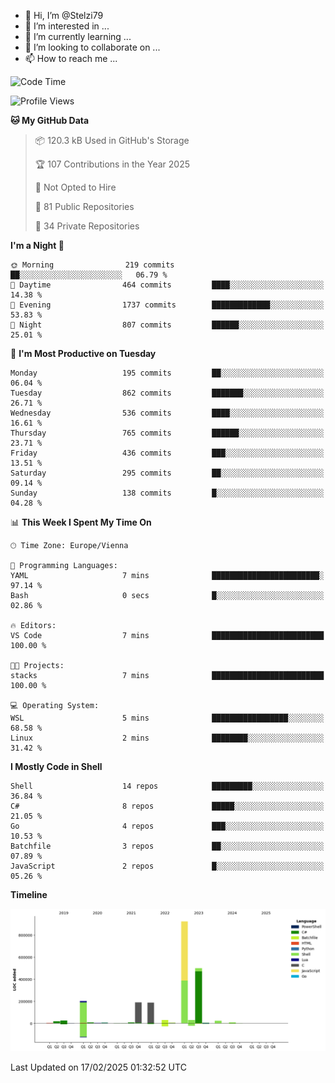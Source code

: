 - 👋 Hi, I’m @Stelzi79
- 👀 I’m interested in ...
- 🌱 I’m currently learning ...
- 💞️ I’m looking to collaborate on ...
- 📫 How to reach me ...

<!--START_SECTION:waka-->
![Code Time](http://img.shields.io/badge/Code%20Time-1%2C118%20hrs%2017%20mins-blue)

![Profile Views](http://img.shields.io/badge/Profile%20Views-1-blue)

**🐱 My GitHub Data** 

> 📦 120.3 kB Used in GitHub's Storage 
 > 
> 🏆 107 Contributions in the Year 2025
 > 
> 🚫 Not Opted to Hire
 > 
> 📜 81 Public Repositories 
 > 
> 🔑 34 Private Repositories 
 > 
**I'm a Night 🦉** 

```text
🌞 Morning                219 commits         ██░░░░░░░░░░░░░░░░░░░░░░░   06.79 % 
🌆 Daytime                464 commits         ████░░░░░░░░░░░░░░░░░░░░░   14.38 % 
🌃 Evening                1737 commits        █████████████░░░░░░░░░░░░   53.83 % 
🌙 Night                  807 commits         ██████░░░░░░░░░░░░░░░░░░░   25.01 % 
```
📅 **I'm Most Productive on Tuesday** 

```text
Monday                   195 commits         ██░░░░░░░░░░░░░░░░░░░░░░░   06.04 % 
Tuesday                  862 commits         ███████░░░░░░░░░░░░░░░░░░   26.71 % 
Wednesday                536 commits         ████░░░░░░░░░░░░░░░░░░░░░   16.61 % 
Thursday                 765 commits         ██████░░░░░░░░░░░░░░░░░░░   23.71 % 
Friday                   436 commits         ███░░░░░░░░░░░░░░░░░░░░░░   13.51 % 
Saturday                 295 commits         ██░░░░░░░░░░░░░░░░░░░░░░░   09.14 % 
Sunday                   138 commits         █░░░░░░░░░░░░░░░░░░░░░░░░   04.28 % 
```


📊 **This Week I Spent My Time On** 

```text
🕑︎ Time Zone: Europe/Vienna

💬 Programming Languages: 
YAML                     7 mins              ████████████████████████░   97.14 % 
Bash                     0 secs              █░░░░░░░░░░░░░░░░░░░░░░░░   02.86 % 

🔥 Editors: 
VS Code                  7 mins              █████████████████████████   100.00 % 

🐱‍💻 Projects: 
stacks                   7 mins              █████████████████████████   100.00 % 

💻 Operating System: 
WSL                      5 mins              █████████████████░░░░░░░░   68.58 % 
Linux                    2 mins              ████████░░░░░░░░░░░░░░░░░   31.42 % 
```

**I Mostly Code in Shell** 

```text
Shell                    14 repos            █████████░░░░░░░░░░░░░░░░   36.84 % 
C#                       8 repos             █████░░░░░░░░░░░░░░░░░░░░   21.05 % 
Go                       4 repos             ███░░░░░░░░░░░░░░░░░░░░░░   10.53 % 
Batchfile                3 repos             ██░░░░░░░░░░░░░░░░░░░░░░░   07.89 % 
JavaScript               2 repos             █░░░░░░░░░░░░░░░░░░░░░░░░   05.26 % 
```



**Timeline**

![Lines of Code chart](https://raw.githubusercontent.com/Stelzi79/Stelzi79/main/assets/bar_graph.png)


 Last Updated on 17/02/2025 01:32:52 UTC
<!--END_SECTION:waka-->

<!---
Stelzi79/Stelzi79 is a ✨ special ✨ repository because its `README.md` (this file) appears on your GitHub profile.
You can click the Preview link to take a look at your changes.
--->
